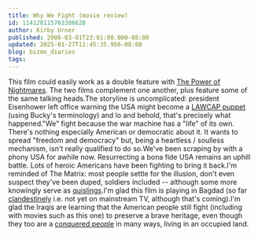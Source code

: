 ```yaml
---
title: Why We Fight (movie review)
id: 114128115763386628
author: Kirby Urner
published: 2006-03-01T23:01:00.000-08:00
updated: 2025-01-27T11:45:35.956-08:00
blog: bizmo_diaries
tags: 
---
```


This film could easily work as a double feature with [The Power of Nightmares](http://controlroom.blogspot.com/2006/01/power-of-nightmares-movie-review.html). The two films complement one another, plus feature some of the same talking heads.The storyline is uncomplicated: president Eisenhower left office warning the USA might become a [LAWCAP puppet](http://www.grunch.net/synergetics/gst2.html) (using Bucky's terminology) and lo and behold, that's precisely what happened."We" fight because the war machine has a "life" of its own. There's nothing especially American or democratic about it. It wants to spread "freedom and democracy" but, being a heartless / soulless mechanism, isn't really qualified to do so.We've been scraping by with a phony USA for awhile now. Resurrecting a bona fide USA remains an uphill battle. Lots of heroic Americans have been fighting to bring it back.I'm reminded of The Matrix: most people settle for the illusion, don't even suspect they've been duped, soldiers included -- although some more knowingly serve as [quislings](http://www.answers.com/quisling&r=67).I'm glad this film is playing in Bagdad (so far [clandestinely](http://www.answers.com/clandestinely&r=67) i.e. not yet on mainstream TV, although that's coming).I'm glad the Iraqis are learning that the American people still fight (including with movies such as this one) to preserve a brave heritage, even though they too are a [conquered people](http://mathforum.org/kb/message.jspa?messageID=4183720) in many ways, living in an occupied land.[](http://photos1.blogger.com/blogger/1134/545/1600/bluesforallah.0.jpg)